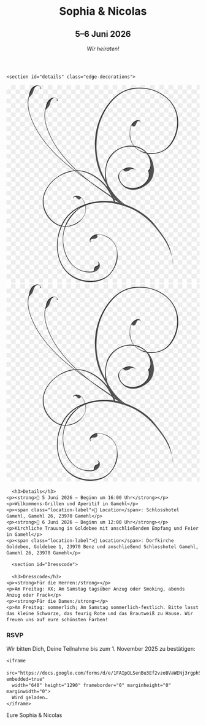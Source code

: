 <html lang="en">
<head>
  <meta charset="UTF-8" />
  <meta name="viewport" content="width=device-width, initial-scale=1.0" />
  <title>Sophia & Nicolas Hochzeit</title>
  <link rel="stylesheet" href="style.css" />
  <link href="https://fonts.googleapis.com/css2?family=Merriweather&family=Playfair+Display:wght@700&display=swap" rel="stylesheet">
</head>
<body>

  <header>
    <h1>Sophia & Nicolas</h1>
    <h2>5–6 Juni 2026</h2>
    <p style="margin-top: 1rem; font-style: italic;">Wir heiraten!</p>
  </header>

    <section id="details" class="edge-decorations">
  <img src="https://raw.githubusercontent.com/SoSo031097/wedding-Sophia-Nico/main/assets/images/image.png" alt="" class="edge flourish left">
  <img src="https://raw.githubusercontent.com/SoSo031097/wedding-Sophia-Nico/main/assets/images/image.png" alt="" class="edge flourish right">
  
      <h3>Details</h3>
    <p><strong>📅 5 Juni 2026 – Beginn um 16:00 Uhr</strong></p>
    <p>Wilkommens-Grillen und Aperitif in Gamehl</p>
    <p><span class="location-label">📍 Location</span>: Schlosshotel Gamehl, Gamehl 26, 23970 Gamehl</p>
    <p><strong>📅 6 Juni 2026 – Beginn um 12:00 Uhr</strong></p>
    <p>Kirchliche Trauung in Goldebee mit anschließendem Empfang und Feier in Gamehl</p>
    <p><span class="location-label">📍 Location</span>: Dorfkirche Goldebee, Goldebee 1, 23970 Benz und anschließend Schlosshotel Gamehl, Gamehl 26, 23970 Gamehl</p>
  </section>

      <section id="Dresscode">
      
      <h3>Dresscode</h3>
    <p><strong>Für die Herren:/strong></p> 
    <p>Am Freitag: XX; Am Samstag tagsüber Anzug oder Smoking, abends Anzug oder Frack</p>
    <p><strong>Für die Damen:/strong></p> 
    <p>Am Freitag: sommerlich; Am Samstag sommerlich-festlich. Bitte lasst das kleine Schwarze, das feurig Rote und das Brautweiß zu Hause. Wir freuen uns auf eure schönsten Farben!
  </section>

  <section id="rsvp">
    <h3>RSVP</h3>
    <p>Wir bitten Dich, Deine Teilnahme bis zum 1. November 2025 zu bestätigen:</p>

    <iframe 
      src="https://docs.google.com/forms/d/e/1FAIpQLSenBu3Ef2vzoBVaWENj3rgph5LsBBgLZ7NyGDs5ZcTqf1ZkhQ/viewform?embedded=true" 
      width="640" height="1290" frameborder="0" marginheight="0" marginwidth="0">
      Wird geladen…
    </iframe> 
  </section>

  <footer>
    <p>Eure Sophia & Nicolas</p>
  </footer>

</body>
</html>

